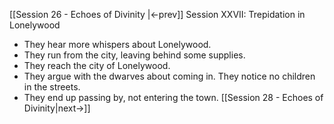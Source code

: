 [[Session 26 - Echoes of Divinity |<-prev]]
Session XXVII: Trepidation in Lonelywood
- They hear more whispers about Lonelywood.
- They run from the city, leaving behind some supplies. 
- They reach the city of Lonelywood. 
- They argue with the dwarves about coming in. They notice no children in the streets.
- They end up passing by, not entering the town.
[[Session 28 - Echoes of Divinity|next->]]